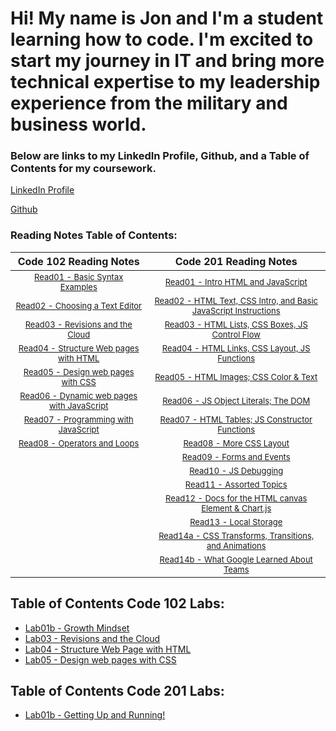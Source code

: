 # Hi! My name is Jon and I'm a student learning how to code.  I'm excited to start my journey in IT and bring more technical expertise to my leadership experience from the military and business world. 

### Below are links to my LinkedIn Profile, Github, and a Table of Contents for my coursework. 

[LinkedIn Profile](https://www.linkedin.com/in/jon-gitter-a0123485/)

[Github](https://github.com/jon-gitter) 



### Reading Notes Table of Contents:

| **Code 102 Reading Notes** | **Code 201 Reading Notes** |
|:---:|:---:|
| [<font size ="2">Read01 - Basic Syntax Examples</font>](/Code102/Read01.md) | [<font size ="2">Read01 - Intro HTML and JavaScript</font>](https://github.com/jon-gitter/reading-notes/blob/main/Code201/class-01.md) |           
|[<font size ="2">Read02 - Choosing a Text Editor</font>](https://github.com/jon-gitter/reading-notes/blob/main/Code102/Read02.md)|[<font size ="2">Read02 - HTML Text, CSS Intro, and Basic JavaScript Instructions</font>](https://github.com/jon-gitter/reading-notes/blob/main/Code201/class-02.md)|           
|[<font size ="2">Read03 - Revisions and the Cloud</font>](https://github.com/jon-gitter/reading-notes/blob/main/Code102/Read03.md)|[<font size ="2">Read03 - HTML Lists, CSS Boxes, JS Control Flow</font>](https://github.com/jon-gitter/reading-notes/blob/main/Code201/class-03.md)|
|[<font size ="2">Read04 - Structure Web pages with HTML</font>](https://github.com/jon-gitter/reading-notes/blob/main/Code102/Read04.md)|[<font size ="2">Read04 - HTML Links, CSS Layout, JS Functions</font>](https://github.com/jon-gitter/reading-notes/blob/main/Code201/class-04.md)|
|[<font size ="2">Read05 - Design web pages with CSS</font>](https://github.com/jon-gitter/reading-notes/blob/main/Code102/Read05.md)|[<font size ="2">Read05 - HTML Images; CSS Color & Text</font>](https://github.com/jon-gitter/reading-notes/blob/main/Code201/class-05.md)|
|[<font size ="2">Read06 - Dynamic web pages with JavaScript</font>](https://github.com/jon-gitter/reading-notes/blob/main/Code102/Read06.md)|[<font size ="2">Read06 - JS Object Literals; The DOM</font>](https://github.com/jon-gitter/reading-notes/blob/main/Code201/class-06.md)|
|[<font size ="2">Read07 - Programming with JavaScript</font>](https://github.com/jon-gitter/reading-notes/blob/main/Code102/Read07.md)|[<font size ="2">Read07 - HTML Tables; JS Constructor Functions</font>](https://github.com/jon-gitter/reading-notes/blob/main/Code201/class-07.md)|
|[<font size ="2">Read08 - Operators and Loops</font>](https://github.com/jon-gitter/reading-notes/blob/main/Code102/Read08.md)|[<font size ="2">Read08 - More CSS Layout</font>](https://github.com/jon-gitter/reading-notes/blob/main/Code201/class-08.md)|
|                                                                                                   |[<font size ="2">Read09 - Forms and Events</font>](https://github.com/jon-gitter/reading-notes/blob/main/Code201/class-09.md)|
|                                                                                                  |[<font size ="2">Read10 - JS Debugging</font>](https://github.com/jon-gitter/reading-notes/blob/main/Code201/class-10.md)|
|                                                                                                   |[<font size ="2">Read11 - Assorted Topics</font>](https://github.com/jon-gitter/reading-notes/blob/main/Code201/class-11.md)|
|                                                                                                   |[<font size ="2">Read12 - Docs for the HTML canvas Element & Chart.js</font>](https://github.com/jon-gitter/reading-notes/blob/main/Code201/class-12.md)|
|                                                                                                   |[<font size ="2">Read13 - Local Storage</font>](https://github.com/jon-gitter/reading-notes/blob/main/Code201/class-13.md)|
|                                                                                                   |[<font size ="2">Read14a - CSS Transforms, Transitions, and Animations</font>](https://github.com/jon-gitter/reading-notes/blob/main/Code201/class-14a.md)|
|                                                                                                   |[<font size ="2">Read14b - What Google Learned About Teams</font>](https://github.com/jon-gitter/reading-notes/blob/main/Code201/class-14b.md)|



## Table of Contents Code 102 Labs:
+ [Lab01b - Growth Mindset](https://jon-gitter.github.io/reading-notes/Code102/Lab01b.md)
+ [Lab03 - Revisions and the Cloud](https://jon-gitter.github.io/reading-notes/Code102/Lab03.md)
+ [Lab04 - Structure Web Page with HTML](https://jon-gitter.github.io/reading-notes/Code102/homepage.html)
+ [Lab05 - Design web pages with CSS](https://jon-gitter.github.io/reading-notes/Code102/jonhobby2.html)


## Table of Contents Code 201 Labs:
+ [Lab01b - Getting Up and Running!](https://jon-gitter.github.io/reading-notes/Code201/201Lab01b.md)






